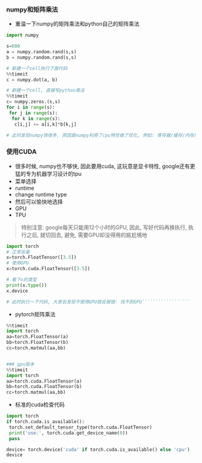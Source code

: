 ### numpy和矩阵乘法
- 重温一下numpy的矩阵乘法和python自己的矩阵乘法

```python
import numpy

s=600
a = numpy.random.rand(s,s)
b = numpy.random.rand(s,s)

# 新建一个cell执行下面代码
%%timeit
c = numpy.dot(a, b)

# 新建一个cell, 直接写python乘法
%%timeit
c= numpy.zeros.(s,s)
for i in range(s):
 for j in range(s):
  for k in range(s):
   c[i,j] += a[i,k]*b[k,j]

# 此时发现numpy快很多, 原因是numpy利用了cpu特性做了优化, 例如: 寄存器/缓存/内存/并行计算单元
```

### 使用CUDA
- 很多时候, numpy也不够快, 因此要用cuda, 这玩意是显卡特性, google还有更猛的专为机器学习设计的tpu
- 菜单选择
 - runtime
 - change runtime type
- 然后可以愉快地选择
 - GPU
 - TPU
> 特别注意: google每天只能用12个小时的GPU, 因此, 写好代码再换执行, 执行之后, 就切回去, 避免, 需要GPU却没得用的尴尬境地

```python
import torch
# 正常张量
x=torch.FloatTensor([3.5])
# 使用GPU
x=torch.cuda.FloatTensor([3.5])

# 看下x的类型
print(x.type())
x.device

# 此时执行一下代码, 大家会发现不使用GPU就会报错: 找不到GPU``````````````````
```
- pytorch矩阵乘法
```python
%%timeit
import torch
aa=torch.FloatTensor(a)
bb=torch.FloatTensor(b)
cc=torch.matmul(aa,bb)


### gpu版本
%%timeit
import torch
aa=torch.cuda.FloatTensor(a)
bb=torch.cuda.FloatTensor(b)
cc=torch.matmul(aa,bb)
```

- 标准的cuda检查代码
```python
import torch
if torch.cuda.is_available():
 torch.set_default_tensor_type(torch.cuda.FloatTensor)
 print('use:', torch.cuda.get_device_name(0))
 pass

device= torch.device('cuda' if torch.cuda.is_available() else 'cpu')
device


```

